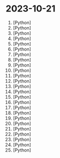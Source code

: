 # 2023-10-21

1. [](https://github.comundefined "TensorRT Extension for Stable Diffusion Web UI") [Python]
2. [](https://github.comundefined "A Django content management system focused on flexibility and user experience") [Python]
3. [](https://github.comundefined "Teaching LLMs memory management for unbounded context 📚🦙") [Python]
4. [](https://github.comundefined "A sample app for the Retrieval-Augmented Generation pattern running in Azure, using Azure Cognitive Search for retrieval and Azure OpenAI large language models to power ChatGPT-style and Q&A experiences.") [Python]
5. [](https://github.comundefined "OpenAgents: An Open Platform for Language Agents in the Wild") [Python]
6. [](https://github.comundefined "Latent Consistency Models: Synthesizing High-Resolution Images with Few-Step Inference") [Python]
7. [](https://github.comundefined "End-to-End Speech Processing Toolkit") [Python]
8. [](https://github.comundefined "Learn how to design large-scale systems. Prep for the system design interview. Includes Anki flashcards.") [Python]
9. [](https://github.comundefined "[SIGGRAPH Asia 2022] VideoReTalking: Audio-based Lip Synchronization for Talking Head Video Editing In the Wild") [Python]
10. [](https://github.comundefined "") [Python]
11. [](https://github.comundefined "PyTorch image models, scripts, pretrained weights -- ResNet, ResNeXT, EfficientNet, NFNet, Vision Transformer (ViT), MobileNet-V3/V2, RegNet, DPN, CSPNet, Swin Transformer, MaxViT, CoAtNet, ConvNeXt, and more") [Python]
12. [](https://github.comundefined "Game Boy emulator written in Python") [Python]
13. [](https://github.comundefined "Open-sourced codes for MiniGPT-4 and MiniGPT-v2") [Python]
14. [](https://github.comundefined "Fast Training of Diffusion Transformer for Photorealistic Text-to-Image Synthesis") [Python]
15. [](https://github.comundefined "PyGWalker: Turn your pandas dataframe into an interactive UI for visual analysis") [Python]
16. [](https://github.comundefined "Ray is a unified framework for scaling AI and Python applications. Ray consists of a core distributed runtime and a set of AI Libraries for accelerating ML workloads.") [Python]
17. [](https://github.comundefined "OCR图片转文字识别软件，完全离线。截屏/批量导入图片，支持多国语言、合并段落、竖排文字。可排除水印区域，提取干净的文本。基于 PaddleOCR 。") [Python]
18. [](https://github.comundefined "Sparsity-aware deep learning inference runtime for CPUs") [Python]
19. [](https://github.comundefined "CodeGeeX2: A More Powerful Multilingual Code Generation Model") [Python]
20. [](https://github.comundefined "dbt enables data analysts and engineers to transform their data using the same practices that software engineers use to build applications.") [Python]
21. [](https://github.comundefined "A Python utility / library to sort imports.") [Python]
22. [](https://github.comundefined "Network Analysis in Python") [Python]
23. [](https://github.comundefined "A Fundamental End-to-End Speech Recognition Toolkit and Open Source SOTA Pretrained Models.") [Python]
24. [](https://github.comundefined "Qiskit is an open-source SDK for working with quantum computers at the level of extended quantum circuits, operators, and primitives.") [Python]
25. [](https://github.comundefined "FastAPI framework, high performance, easy to learn, fast to code, ready for production") [Python]
